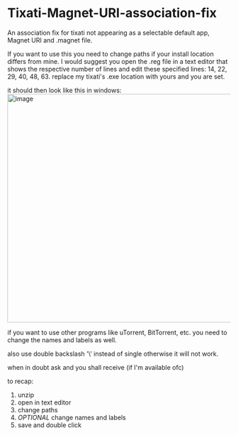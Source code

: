 # Tixati-Magnet-URI-association-fix
An association fix for tixati not appearing as a selectable default app, Magnet URI and .magnet file. 

If you want to use this you need to change paths if your install location differs from mine. 
I would suggest you open the .reg file in a text editor that shows the respective number of lines and edit these specified lines: 14, 22, 29, 40, 48, 63. replace my tixati's .exe location with yours and you are set. 

it should then look like this in windows: <img width="1357" height="516" alt="image" src="https://github.com/user-attachments/assets/142cf1de-899e-4999-8f15-a241b138af07" />


if you want to use other programs like uTorrent, BitTorrent, etc. you need to change the names and labels as well.

also use double backslash '\\' instead of single otherwise it will not work.

when in doubt ask and you shall receive (if I'm available ofc)

to recap:
1) unzip
2) open in text editor
3) change paths
4) *OPTIONAL* change names and labels
5) save and double click
